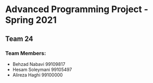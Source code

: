 # Advanced Programming Project - Spring 2021
## Team 24

### Team Members:
- Behzad Nabavi 99109817
- Hesam Soleymani 99105497
- Alireza Haghi 99100000
